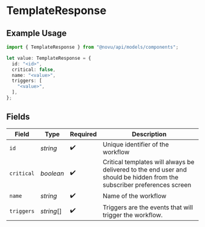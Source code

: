 # TemplateResponse

## Example Usage

```typescript
import { TemplateResponse } from "@novu/api/models/components";

let value: TemplateResponse = {
  id: "<id>",
  critical: false,
  name: "<value>",
  triggers: [
    "<value>",
  ],
};
```

## Fields

| Field                                                                                                                   | Type                                                                                                                    | Required                                                                                                                | Description                                                                                                             |
| ----------------------------------------------------------------------------------------------------------------------- | ----------------------------------------------------------------------------------------------------------------------- | ----------------------------------------------------------------------------------------------------------------------- | ----------------------------------------------------------------------------------------------------------------------- |
| `id`                                                                                                                    | *string*                                                                                                                | :heavy_check_mark:                                                                                                      | Unique identifier of the workflow                                                                                       |
| `critical`                                                                                                              | *boolean*                                                                                                               | :heavy_check_mark:                                                                                                      | Critical templates will always be delivered to the end user and should be hidden from the subscriber preferences screen |
| `name`                                                                                                                  | *string*                                                                                                                | :heavy_check_mark:                                                                                                      | Name of the workflow                                                                                                    |
| `triggers`                                                                                                              | *string*[]                                                                                                              | :heavy_check_mark:                                                                                                      | Triggers are the events that will trigger the workflow.                                                                 |